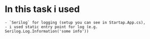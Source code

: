 # In this task i used 
    - `Serilog` for logging (setup you can see in Startap.App.cs), 
    - i used static entry point for log (e.g. Serilog.Log.Information('some info'))
    